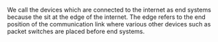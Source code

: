 We call the devices which are connected to the internet as end systems because the sit at the edge of the internet. The edge refers to the end position of the communication link where various other devices such as packet switches are placed before end systems.
